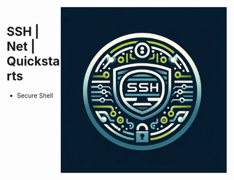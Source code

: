<img src="assets/ssh.webp" alt="SSH - Secure Shell" style="width: 380px;" align="right">

# SSH | Net | Quickstarts
- Secure Shell
